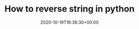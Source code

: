 ---
title: "How to reverse string in python"
subtitle: ""
tags: ["python", "string"]
date: "2020-10-19T16:36:30+00:00"
authors: []
status: "draft"

---